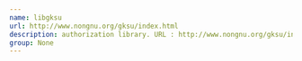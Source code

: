 ```yaml
---
name: libgksu
url: http://www.nongnu.org/gksu/index.html
description: authorization library. URL : http://www.nongnu.org/gksu/index.html Groups : None
group: None
---
```

